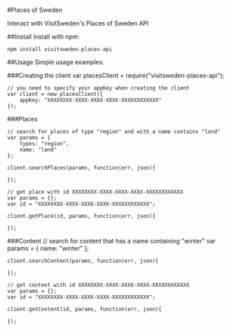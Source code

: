 #Places of Sweden

Interact with VisitSweden's Places of Sweden API

##Install
Install with npm:

`npm install visitsweden-places-api`

##Usage
Simple usage examples:

###Creating the client
	var placesClient = require("visitsweden-places-api");
	
	// you need to specify your appKey when creating the client
	var client = new placesClient({
		appKey: "XXXXXXXX-XXXX-XXXX-XXXX-XXXXXXXXXXXX"
	});

###Places
	
	// search for places of type "region" and with a name contains "land"
	var params = {
		types: "region",
		name: "land"
	};
	
	client.searchPlaces(params, function(err, json){
		
	});
	
	// get place with id XXXXXXXX-XXXX-XXXX-XXXX-XXXXXXXXXXXX
	var params = {};
	var id = "XXXXXXXX-XXXX-XXXX-XXXX-XXXXXXXXXXXX";

	client.getPlace(id, params, function(err, json){
		
	});
###Content
	// search for content that has a name containing "winter"
	var params = {
		name: "winter"
	};

	client.searchContent(params, function(err, json){

	});

	// get content with id XXXXXXXX-XXXX-XXXX-XXXX-XXXXXXXXXXXX
	var params = {};
	var id = "XXXXXXXX-XXXX-XXXX-XXXX-XXXXXXXXXXXX";

	client.getContent(id, params, function(err, json){

	});
